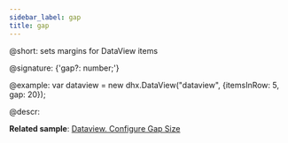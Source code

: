 ```yaml
---
sidebar_label: gap
title: gap
---          
```


@short: sets margins for DataView items

@signature: {'gap?: number;'}

@example: 
var dataview = new dhx.DataView("dataview", {itemsInRow: 5, gap: 20});

@descr: 

**Related sample**: [Dataview. Configure Gap Size](https://snippet.dhtmlx.com/ozsuww1q)

[comment]: # (@related: dataview/configuration.md#margins-around-dataview-items)
